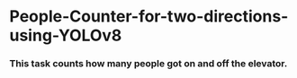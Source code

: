 # People-Counter-for-two-directions-using-YOLOv8

### This task counts how many people got on and off the elevator.
